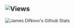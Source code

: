 ![Views](https://hits.seeyoufarm.com/api/count/incr/badge.svg?url=https%3A%2F%2Fgithub.com%2Fjdinovo&count_bg=%2399CC33&title_bg=%2334393F&icon=github.svg&icon_color=%23E7E7E7&title=Views)
---
![James DiNovo's Github Stats](https://readme-stats-1337.vercel.app/api?username=jdinovo&count_private=true&show_icons=true&hide_border=true&title_color=99cc33&icon_color=99cc33&rank_icon=github&include_all_commits=true&hide=contribs,prs&theme=transparent)
